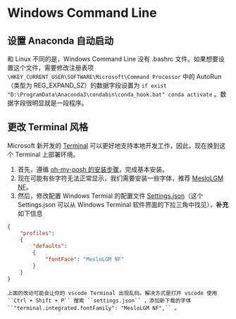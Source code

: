# Windows Command Line

## 设置 Anaconda 自动启动

和 Linux 不同的是，Windows Command Line 没有 .bashrc 文件。如果想要设置这个文件，需要修改注册表项 `\HKEY_CURRENT_USER\SOFTWARE\Microsoft\Command Processor` 中的 AutoRun（类型为 REG_EXPAND_SZ）的数据字段设置为 `if exist "D:\ProgramData\Anaconda3\condabin\conda_hook.bat" conda activate` 。数据字段很明显就是一段程序。

## 更改 Terminal 风格

Microsoft 新开发的 [Terminal](https://github.com/microsoft/terminal) 可以更好地支持本地开发工作，因此，现在换到这个 Terminal 上部署环境。

1. 首先，遵循 [oh-my-posh 的安装步骤](https://ohmyposh.dev/docs/pwsh)，完成基本安装。
2. 现在可能有些字符无法正常显示，我们需要安装一些字体，推荐 [MesloLGM NF](https://github.com/ryanoasis/nerd-fonts/releases/download/v2.1.0/Meslo.zip)。
3. 然后，修改配置 Windows Termial 的配置文件 [Settings.json](https://docs.microsoft.com/en-us/windows/terminal/customize-settings/profile-general)（这个 Settings.json 可以从 Windows Terminal 软件界面的下拉三角中找见），**补充**如下信息

```json
{
    "profiles":
    {
        "defaults":
        {
            "fontFace": "MesloLGM NF"
        }
    }
}
```

```{note}
上面的改动可能会让你的 vscode Terminal 出现乱码。解决方式是打开 vscode 使用 ``Ctrl + Shift + P`` 搜索 ``settings.json`` ，添加新下载的字体 ``"terminal.integrated.fontFamily": "MesloLGM NF",`` 。
```
